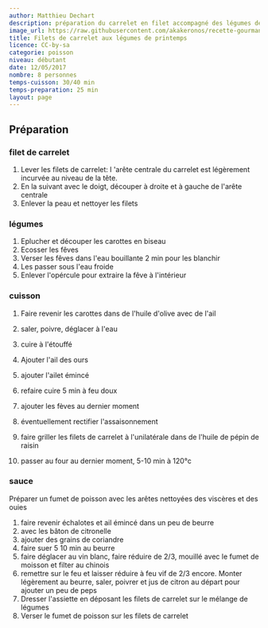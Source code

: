 ```yaml
---
author: Matthieu Dechart
description: préparation du carrelet en filet accompagné des légumes de saison.
image_url: https://raw.githubusercontent.com/akakeronos/recette-gourmandignes/master/images/filet-carrelet.jpg
title: Filets de carrelet aux légumes de printemps
licence: CC-by-sa
categorie: poisson
niveau: débutant
date: 12/05/2017
nombre: 8 personnes
temps-cuisson: 30/40 min
temps-preparation: 25 min
layout: page
---
```


## Préparation

### filet de carrelet
1. Lever les filets de carrelet: l 'arête centrale du carrelet est légèrement incurvée au niveau de la tête.
2. En la suivant avec le doigt, découper à droite et à gauche de l'arête centrale
3. Enlever la peau et nettoyer les filets

### légumes
1. Eplucher et découper les carottes en biseau
2. Ecosser les fêves
3. Verser les fêves dans l'eau bouillante 2 min pour les blanchir
4. Les passer sous l'eau froide
5. Enlever l'opércule pour extraire la fêve à l'intérieur

### cuisson
1. Faire revenir les carottes dans de l'huile d'olive avec de l'ail
2. saler, poivre, déglacer à l'eau
3. cuire à l'étouffé
4. Ajouter l'ail des ours
5. ajouter l'ailet émincé
6. refaire cuire 5 min à feu doux
7. ajouter les fèves au dernier moment
8. éventuellement rectifier l'assaisonnement

1. faire griller les filets de carrelet à l'unilatérale dans de l'huile de pépin de raisin
2. passer au four au dernier moment, 5-10 min à 120°c

### sauce
Préparer un fumet de poisson avec les arêtes nettoyées des viscères et des ouies
1. faire revenir échalotes et ail émincé dans un peu de beurre
2. avec les bâton de citronelle
3. ajouter des grains de coriandre
4. faire suer 5 10 min au beurre
5. faire déglacer au vin blanc, faire réduire de 2/3, mouillé avec le fumet de moisson et filter au chinois
6. remettre sur le feu et laisser réduire à feu vif de 2/3 encore. Monter légèrement au beurre, saler, poivrer et jus de citron au départ pour ajouter un peu de peps
7. Dresser l'assiette en déposant les filets de carrelet sur le mélange de légumes
8. Verser le fumet de poisson sur les filets de carrelet
